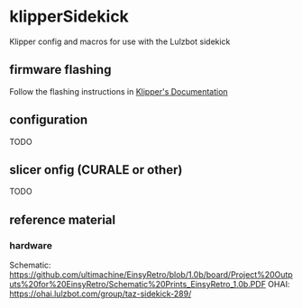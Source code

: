 # klipperSidekick
Klipper config and macros for use with the Lulzbot sidekick

## firmware flashing
Follow the flashing instructions in [Klipper's Documentation](https://www.klipper3d.org/Installation.html)

## configuration
TODO

## slicer onfig (CURALE or other)
TODO

## reference material
### hardware
Schematic: https://github.com/ultimachine/EinsyRetro/blob/1.0b/board/Project%20Outputs%20for%20EinsyRetro/Schematic%20Prints_EinsyRetro_1.0b.PDF
OHAI: https://ohai.lulzbot.com/group/taz-sidekick-289/